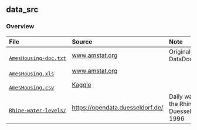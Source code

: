 ## data_src

### Overview

<table>

<thead>
<tr>
<th align="left">File</th>
<th align="left">Source</th>
<th align="left">Note</th>
</tr>
</thead>

<tbody>

<!-- AmesHousing-doc.txt --> 
<tr>

<!-- * File -->
<td align="left">
<code><a target="_blank" rel="noopener noreferrer" href="https://github.com/j-honnacker/data-viz-sas/blob/master/data_src/AmesHousing-doc.txt">
AmesHousing&#8209;doc.txt
</a></code>
</td>

<!-- * Source -->
<td align="left">
<a target="_blank" rel="noopener noreferrer" href="https://ww2.amstat.org/publications/jse/v19n3/decock/DataDocumentation.txt">
www.amstat.org
</a>
</td>

<!-- * Note -->
<td align="left">
Original file name: DataDocumentation.txt
</td>

</tr>



<!-- AmesHousing.xls --> 
<tr>

<!-- * File -->
<td align="left">
<code><a target="_blank" rel="noopener noreferrer" href="https://github.com/j-honnacker/data-viz-sas/blob/master/data_src/AmesHousing.xls">
AmesHousing.xls
</a></code>
</td>

<!-- * Source -->
<td align="left">
<a target="_blank" rel="noopener noreferrer" href="http://www.amstat.org/publications/jse/v19n3/decock/AmesHousing.xls">
www.amstat.org
</a>
</td>

<!-- * Note -->
<td align="left">
</td>

</tr>



<!-- AmesHousing.csv --> 
<tr>

<!-- * File -->
<td align="left">
<code><a target="_blank" rel="noopener noreferrer" href="https://github.com/j-honnacker/data-viz-sas/blob/master/data_src/AmesHousing.csv">
AmesHousing.csv
</a></code>
</td>

<!-- * Source -->
<td align="left">
<a target="_blank" rel="noopener noreferrer" href="https://www.kaggle.com/prevek18/ames-housing-dataset/downloads/ames-housing-dataset.zip/1">
Kaggle
</a>
</td>

<!-- * Note -->
<td align="left">
</td>

</tr>



<!-- Rhine-water-levels --> 
<tr>

<!-- * File -->
<td align="left">
<code><a target="_blank" rel="noopener noreferrer" href="https://github.com/j-honnacker/data-viz-SAS/tree/master/data_src/Rhine-water-levels">
Rhine&#8209;water&#8209;levels/
</a></code>
</td>

<!-- * Source -->
<td align="left">
<a target="_blank" rel="noopener noreferrer" href="https://opendata.duesseldorf.de/dataset/t%C3%A4gliche-wasserst%C3%A4nde-des-rheins-bei-d%C3%BCsseldorf-den-monaten-seit-1996">
https://opendata.duesseldorf.de/
</a>
</td>

<!-- * Note -->
<td align="left">
Daily water levels of the Rhine at Duesseldorf since 1996
</td>

</tr>

</tbody>

</table>
